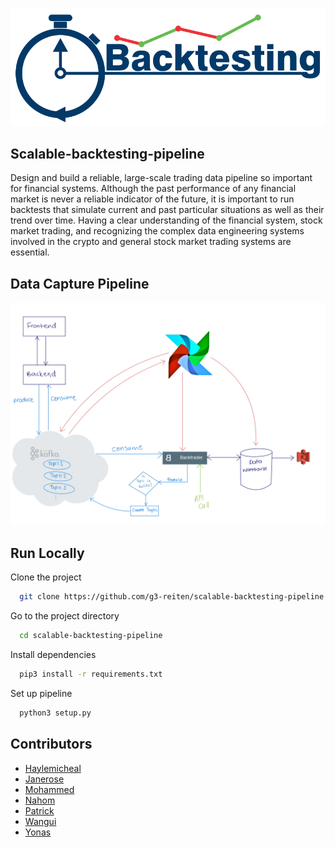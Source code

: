 ![Logo](./img/Backtesting-simple.png)
## Scalable-backtesting-pipeline
Design and build a reliable, large-scale trading data pipeline so important for financial systems. 
Although the past performance of any financial market is never a reliable indicator of the future, it is important to run backtests that simulate current and past particular situations as well as their trend over time. Having a clear understanding of the financial system, stock market trading,  and recognizing the complex data engineering systems involved in the crypto and general stock market trading systems are essential.
## Data Capture Pipeline
![Pipeline Diagram](./img/image.png)
## Run Locally

Clone the project

```bash
  git clone https://github.com/g3-reiten/scalable-backtesting-pipeline
```

Go to the project directory

```bash
  cd scalable-backtesting-pipeline
```

Install dependencies

```bash
  pip3 install -r requirements.txt
```

Set up pipeline

```bash
  python3 setup.py
```

## Contributors

- [Haylemicheal](https://github.com/Haylemicheal)
- [Janerose](https://github.com/KaydeeJR)
- [Mohammed](https://github.com/MohammedEsamaldin)
- [Nahom](https://github.com/nahomHmichael)
- [Patrick](https://github.com/prubayita)
- [Wangui](https://github.com/akrobi)
- [Yonas](https://github.com/yonamg)

